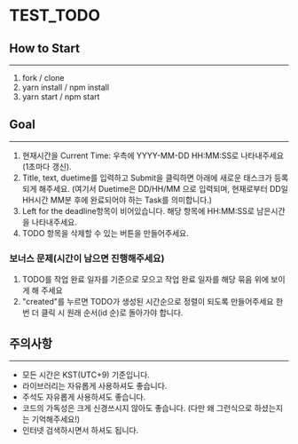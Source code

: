 # TEST_TODO

## How to Start

---

1. fork / clone
2. yarn install / npm install
3. yarn start / npm start

## Goal

---

1. 현재시간을 Current Time: 우측에 YYYY-MM-DD HH:MM:SS로 나타내주세요(1초마다 갱신).
2. Title, text, duetime를 입력하고 Submit을 클릭하면 아래에 새로운 태스크가 등록되게 해주세요.
   (여기서 Duetime은 DD/HH/MM 으로 입력되며, 현재로부터 DD일 HH시간 MM분 후에 완료되어야 하는 Task를 의미합니다.)
3. Left for the deadline항목이 비어있습니다. 해당 항목에 HH:MM:SS로 남은시간을 나타내주세요.
4. TODO 항목을 삭제할 수 있는 버튼을 만들어주세요.

### 보너스 문제(시간이 남으면 진행해주세요)

1. TODO를 작업 완료 일자를 기준으로 모으고 작업 완료 일자를 해당 묶음 위에 보이게 해 주세요
2. "created"를 누르면 TODO가 생성된 시간순으로 정렬이 되도록 만들어주세요 한번 더 클릭 시 원래 순서(id 순)로 돌아가야 합니다.

## 주의사항

---

- 모든 시간은 KST(UTC+9) 기준입니다.
- 라이브러리는 자유롭게 사용하셔도 좋습니다.
- 주석도 자유롭게 사용하셔도 좋습니다.
- 코드의 가독성은 크게 신경쓰시지 않아도 좋습니다. (다만 왜 그런식으로 하셨는지는 기억해주세요!)
- 인터넷 검색하시면서 하셔도 됩니다.
